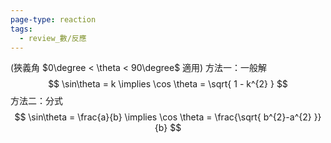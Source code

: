 ```yaml
---
page-type: reaction
tags:
  - review_數/反應
---
```

(狹義角 $0\degree < \theta < 90\degree$ 適用)
方法一：一般解
$$
\sin\theta = k \implies \cos \theta = \sqrt{ 1 - k^{2} }
$$
方法二：分式
$$
\sin\theta = \frac{a}{b} \implies \cos \theta = \frac{\sqrt{ b^{2}-a^{2} }}{b}
$$
